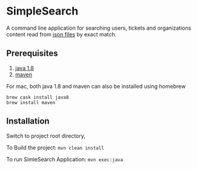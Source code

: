 # SimpleSearch

A command line application for searching users, tickets and organizations content read from [json files](src/main/resources/com/simplesearch/services) by exact match.

## Prerequisites
1. [java 1.8](https://www.oracle.com/technetwork/java/javase/downloads/jdk8-downloads-2133151.html)
1. [maven](https://maven.apache.org/install.html) 

For mac, both java 1.8 and maven can also be installed using homebrew

```
brew cask install java8
brew install maven
```

## Installation
Switch to project root directory,

To Build the project:
`mvn clean install`

To run SimleSearch Application:
`mvn exec:java`



